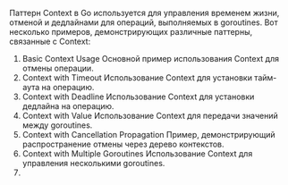Паттерн Context в Go используется для управления временем жизни, 
отменой и дедлайнами для операций, выполняемых в goroutines. 
Вот несколько примеров, демонстрирующих различные паттерны, связанные с Context:

1. Basic Context Usage
   Основной пример использования Context для отмены операции.
2. Context with Timeout
   Использование Context для установки тайм-аута на операцию.
3. Context with Deadline
   Использование Context для установки дедлайна на операцию.
4. Context with Value
   Использование Context для передачи значений между goroutines.
5. Context with Cancellation Propagation
   Пример, демонстрирующий распространение отмены через дерево контекстов.
6. Context with Multiple Goroutines
   Использование Context для управления несколькими goroutines.
7. 
